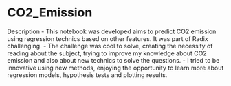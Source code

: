 # CO2_Emission
Description - This notebook was developed aims to predict CO2 emission using regression technics based on other features. It was part of Radix challenging. - The challenge was cool to solve, creating the necessity of reading about the subject, trying to improve my knowledge about CO2 emission and also about new technics to solve the questions. - I tried to be innovative using new methods, enjoying the opportunity to learn more about regression models, hypothesis tests and plotting results.
